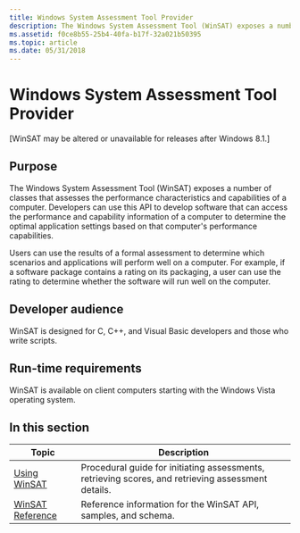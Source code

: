 ```yaml
---
title: Windows System Assessment Tool Provider
description: The Windows System Assessment Tool (WinSAT) exposes a number of classes that assesses the performance characteristics and capabilities of a computer.
ms.assetid: f0ce8b55-25b4-40fa-b17f-32a021b50395
ms.topic: article
ms.date: 05/31/2018
---
```


# Windows System Assessment Tool Provider

\[WinSAT may be altered or unavailable for releases after Windows 8.1.\]

## Purpose

The Windows System Assessment Tool (WinSAT) exposes a number of classes that assesses the performance characteristics and capabilities of a computer. Developers can use this API to develop software that can access the performance and capability information of a computer to determine the optimal application settings based on that computer's performance capabilities.

Users can use the results of a formal assessment to determine which scenarios and applications will perform well on a computer. For example, if a software package contains a rating on its packaging, a user can use the rating to determine whether the software will run well on the computer.

## Developer audience

WinSAT is designed for C, C++, and Visual Basic developers and those who write scripts.

## Run-time requirements

WinSAT is available on client computers starting with the Windows Vista operating system.

## In this section



| Topic                                               | Description                                                                                                   |
|-----------------------------------------------------|---------------------------------------------------------------------------------------------------------------|
| [Using WinSAT](using-winsat.md)<br/>         | Procedural guide for initiating assessments, retrieving scores, and retrieving assessment details.<br/> |
| [WinSAT Reference](winsat-reference.md)<br/> | Reference information for the WinSAT API, samples, and schema. <br/>                                    |



 

 

 





